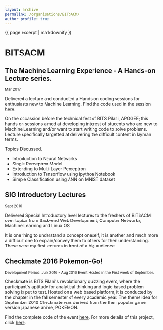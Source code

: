 ```yaml
---
layout: archive
permalink: /organisations/BITSACM/
author_profile: true
---
```


{{ page.excerpt | markdownify }}

# BITSACM


## The Machine Learning Experience - A Hands-on Lecture series.
<small>Mar 2017</small>

<p>Delivered a lecture and conducted a Hands on coding sessions for enthusiasts new to Machine Learning. Find the code used in the session <a href="https://github.com/atalukdar/MLHandsOnSession2Code">here</a>.</p>

<p>On the occassion before the technical fest of BITS Pilani, APOGEE; this hands on sessions aimed at developing interest of students who are new to Machine Learning and/or want to start writing code to solve problems. Lecture specifically targetted at delivering the difficult content in layman terms.</p>

<p>Topics Discussed.
	<ul>
		<li>Introduction to Neural Networks</li>
		<li>Single Perceptron Model</li>
		<li>Extending to Multi-Layer Perceptron</li>
		<li>Introduction to Tensorflow using ipython Notebook</li>
		<li>Simple Classification using ANN on MNIST dataset</li>
	</ul>
</p>


## SIG Introductory Lectures
<small>Sept 2016</small>

<p>Delivered Special Introductory level lectures to the freshers of BITSACM over topics from Back-end Web Development, Computer Networks, Machine Learning and Linux OS.</p>

<p>It is one thing to understand a concept oneself, it is another and much more a difficult one to explain/convey them to others for their understanding. These were my first lectures in front of a big audience.</p>


## Checkmate 2016 Pokemon-Go!
<small>Development Period: July 2016 - Aug 2016 </small>
<small>Event Hosted in the First week of September.</small>

<p>Checkmate is BITS Pilani's revolutionary quizzing event, where the participant's aptitude for analytical thinking and logic based problem solving is put to test. Hosted on a web based platform, it is conducted by the chapter in the fall semester of every academic year. The theme idea for September 2016 Checkmate was derived from the then popular game version japanese anime, POKEMON.</p>

<p>Find the complete code of the event <a href="https://github.com/jbnerd/Pokemon-Checkmate-2016">here</a>. For more details of this project, click <a href="/projects/Checkmate_2016_pokemon_go/">here</a>.</p>




